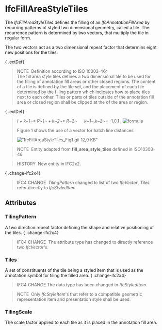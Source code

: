 # IfcFillAreaStyleTiles

The _IfcFillAreaStyleTiles_ defines the filling of an _IfcAnnotationFillArea_ by recurring patterns of styled two dimensional geometry, called a tile. The recurrence pattern is determined by two vectors, that multiply the tile in regular form.

The two vectors act as a two dimensional repeat factor that determins eight new positions for the tiles.

{ .extDef}
> NOTE&nbsp; Definition according to ISO 10303-46:  
> The fill area style tiles defines a two dimensional tile to be used for the filling of annotation fill areas or other closed regions. The content of a tile is defined by the tile set, and the placement of each tile determined by the filling pattern which indicates how to place tiles next to each other. Tiles or parts of tiles outside of the annotation fill area or closed region shall be clipped at the of the area or region.

{ .extDef}
> _I + k~1~\* R~1~ +
k~2~\* R~2~_ &nbsp;&nbsp;&nbsp;&nbsp;&nbsp;_k~1~,k~2~_= -1,0,1 , ![formula](../../../../../../figures/ifcfillareastyletilesymbolwithstyle_fig1.gif)
> 
> Figure 1 shows the use of a vector for hatch line distances
> 
> !["IfcFillAreaStyleTiles_Fig1.gif 12,9 KB"](../../../../../../figures/ifcfillareastyletiles_fig1.gif "Figure 1 &mdash; two vectors as two direction repeat factor")

> NOTE&nbsp; Entity adapted from **fill_area_style_tiles** defined in ISO10303-46

> HISTORY&nbsp; New entity in IFC2x2.

{ .change-ifc2x4}
> IFC4 CHANGE&nbsp; _TilingPattern_ changed to list of two _IfcVector_, _Tiles_ refer directly to _IfcStyledItem_.

## Attributes

### TilingPattern
A two direction repeat factor defining the shape and relative positioning of the tiles.
{ .change-ifc2x4}
> IFC4 CHANGE&nbsp; The attribute type has changed to directly reference two _IfcVector_'s.

### Tiles
A set of constituents of the tile being a styled item that is used as the annotation symbol for tiling the filled area.
{ .change-ifc2x4}
> IFC4 CHANGE The data type has been changed to _IfcStyledItem_.

> NOTE&nbsp; Only _IfcStyleItem_'s that refer to a compatible geometric representation item and presentation style shall be used.

### TilingScale
The scale factor applied to each tile as it is placed in the annotation fill area.
